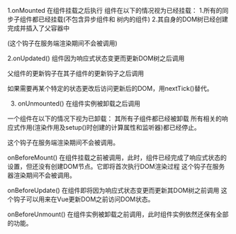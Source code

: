 1.onMounted
在组件挂载之后执行
组件在以下的情况视为已经挂载：
1.所有的同步子组件都已经挂载(不包含异步组件和<Suspense> 树内的组件)
2.其自身的DOM树已经创建完成并插入了父容器中

(这个钩子在服务端渲染期间不会被调用)


2.onUpdated()
组件因为响应式状态变更而更新DOM树之后调用

父组件的更新钩子在其子组件的更新钩子之后调用

如果需要再某个特定的状态更改后访问更新后的DOM，用nextTick()替代。

3. onUnmounted()
在组件实例被卸载之后调用

一个组件在以下的情况下视为已卸载：
其所有子组件都已经被卸载
所有相关的响应式作用(渲染作用及setup()时创建的计算属性和监听器)都已经停止。

这个钩子在服务端渲染期间不会被调用。


onBeforeMount()
在组件挂载之前被调用，此时，组件已经完成了响应式状态的设置，但还没有创建DOM节点。它即将首次执行DOM渲染过程
这个钩子在服务器渲染期间不会被调用。

onBeforeUpdate()
在组件即将因为响应式状态变更而更新其DOM树之前调用
这个钩子可以用来在Vue更新DOM之前访问DOM状态。


onBeforeUnmount()
在组件实例被卸载之前调用，此时组件实例依然还保有全部的功能。



